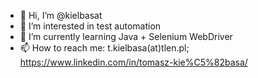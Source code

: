 - 👋 Hi, I’m @kielbasat
- 👀 I’m interested in test automation
- 🌱 I’m currently learning Java + Selenium WebDriver
- 📫 How to reach me: t.kielbasa(at)tlen.pl; https://www.linkedin.com/in/tomasz-kie%C5%82basa/

<!---
kielbasat/kielbasat is a ✨ special ✨ repository because its `README.md` (this file) appears on your GitHub profile.
You can click the Preview link to take a look at your changes.
--->
